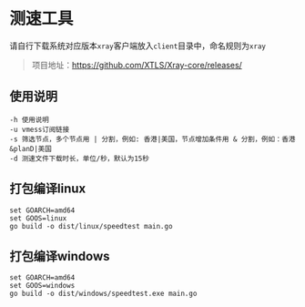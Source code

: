 # 测速工具
请自行下载系统对应版本`xray`客户端放入`client`目录中，命名规则为`xray`
> 项目地址：https://github.com/XTLS/Xray-core/releases/

## 使用说明

```shell
-h 使用说明
-u vmess订阅链接
-s 筛选节点，多个节点用 | 分割，例如: 香港|美国，节点增加条件用 & 分割，例如：香港&planD|美国
-d 测速文件下载时长，单位/秒，默认为15秒
```

## 打包编译linux

```
set GOARCH=amd64
set GOOS=linux
go build -o dist/linux/speedtest main.go
```

## 打包编译windows

```
set GOARCH=amd64
set GOOS=windows
go build -o dist/windows/speedtest.exe main.go
```